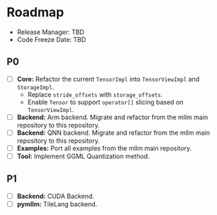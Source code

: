 # Roadmap

- Release Manager: TBD
- Code Freeze Date: TBD

## P0

- [ ] **Core:** Refactor the current `TensorImpl` into `TensorViewImpl` and `StorageImpl`.
    - Replace `stride_offsets` with `storage_offsets`.
    - Enable `Tensor` to support `operator[]` slicing based on `TensorViewImpl`.
- [ ] **Backend:** Arm backend. Migrate and refactor from the mllm main repository to this repository.
- [ ] **Backend:** QNN backend. Migrate and refactor from the mllm main repository to this repository.
- [ ] **Examples:** Port all examples from the mllm main repository.
- [ ] **Tool:** Implement GGML Quantization method.

## P1

- [ ] **Backend:** CUDA Backend.
- [ ] **pymllm:** TileLang backend.
